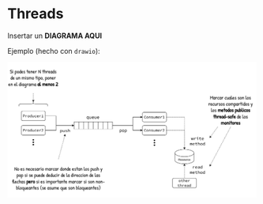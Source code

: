 # Threads

Insertar un **DIAGRAMA AQUI**

Ejemplo (hecho con `drawio`):

![img](/docs/client-server-queues-architecture.png?raw=true "img")

